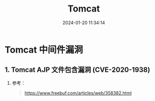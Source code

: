 ﻿---
title: Tomcat
categories:
- Network_Security
- Web
- Middleware
- Tomcat
tags:
- Network_Security
date: 2024-01-20 11:34:14
---

# Tomcat 中间件漏洞

## 1. Tomcat AJP 文件包含漏洞 (CVE-2020-1938)

1. 参考：

    > https://www.freebuf.com/articles/web/358382.html

